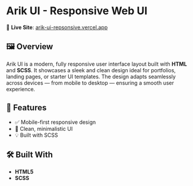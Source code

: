 # Arik UI - Responsive Web UI

🚀 **Live Site**: [arik-ui-repsonsive.vercel.app](https://arik-ui-repsonsive.vercel.app/)

## 🖼️ Overview

Arik UI is a modern, fully responsive user interface layout built with **HTML** and **SCSS**. It showcases a sleek and clean design ideal for portfolios, landing pages, or starter UI templates. The design adapts seamlessly across devices — from mobile to desktop — ensuring a smooth user experience.

## 🌟 Features

- ✅ Mobile-first responsive design
- 🎨 Clean, minimalistic UI
- 💡 Built with SCSS

## 🛠️ Built With

- **HTML5**
- **SCSS**


